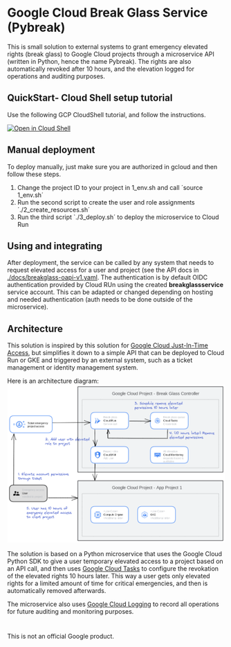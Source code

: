 # Google Cloud Break Glass Service (Pybreak)

This is small solution to external systems to grant emergency elevated rights (break glass) to Google Cloud projects through a microservice API (written in Python, hence the name Pybreak). The rights are also automatically revoked after 10 hours, and the elevation logged for operations and auditing purposes.

## QuickStart- Cloud Shell setup tutorial

Use the following GCP CloudShell tutorial, and follow the instructions.

[![Open in Cloud Shell](https://gstatic.com/cloudssh/images/open-btn.png)](https://ssh.cloud.google.com/cloudshell/open?cloudshell_git_repo=https://github.com/GoogleCloudPlatform/apigee-anthos-service-mesh-demo&cloudshell_git_branch=main&cloudshell_workspace=.&cloudshell_tutorial=docs/cloudshell-tutorial.md)

## Manual deployment

To deploy manually, just make sure you are authorized in gcloud and then follow these steps.

1. Change the project ID to your project in 1_env.sh and call ´source 1_env.sh´
2. Run the second script to create the user and role assignments ´./2_create_resources.sh´
3. Run the third script `./3_deploy.sh´ to deploy the microservice to Cloud Run

## Using and integrating

After deployment, the service can be called by any system that needs to request elevated access for a user and project (see the API docs in [./docs/breakglass-oapi-v1.yaml](./docs/breakglass-oapi-v1.yaml). The authentication is by default OIDC authentication provided by Cloud RUn using the created **breakglassservice** service account. This can be adapted or changed depending on hosting and needed authentication (auth needs to be done outside of the microservice).

## Architecture

This solution is inspired by this solution for [Google Cloud Just-In-Time Access](https://cloud.google.com/architecture/manage-just-in-time-privileged-access-to-project), but simplifies it down to a simple API that can be deployed to Cloud Run or GKE and triggered by an external system, such as a ticket management or identity management system.

Here is an architecture diagram:
![pybreak architecture](./docs/breakglass-arch.png)

The solution is based on a Python microservice that uses the Google Cloud Python SDK to give a user temporary elevated access to a project based on an API call, and then uses [Google Cloud Tasks](https://cloud.google.com/tasks) to configure the revokation of the elevated rights 10 hours later. This way a user gets only elevated rights for a limited amount of time for critical emergencies, and then is automatically removed afterwards.

The microservice also uses [Google Cloud Logging](https://cloud.google.com/logging) to record all operations for future auditing and monitoring purposes.

#
This is not an official Google product.
